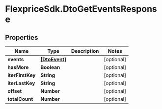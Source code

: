 # FlexpriceSdk.DtoGetEventsResponse

## Properties

Name | Type | Description | Notes
------------ | ------------- | ------------- | -------------
**events** | [**[DtoEvent]**](DtoEvent.md) |  | [optional] 
**hasMore** | **Boolean** |  | [optional] 
**iterFirstKey** | **String** |  | [optional] 
**iterLastKey** | **String** |  | [optional] 
**offset** | **Number** |  | [optional] 
**totalCount** | **Number** |  | [optional] 


